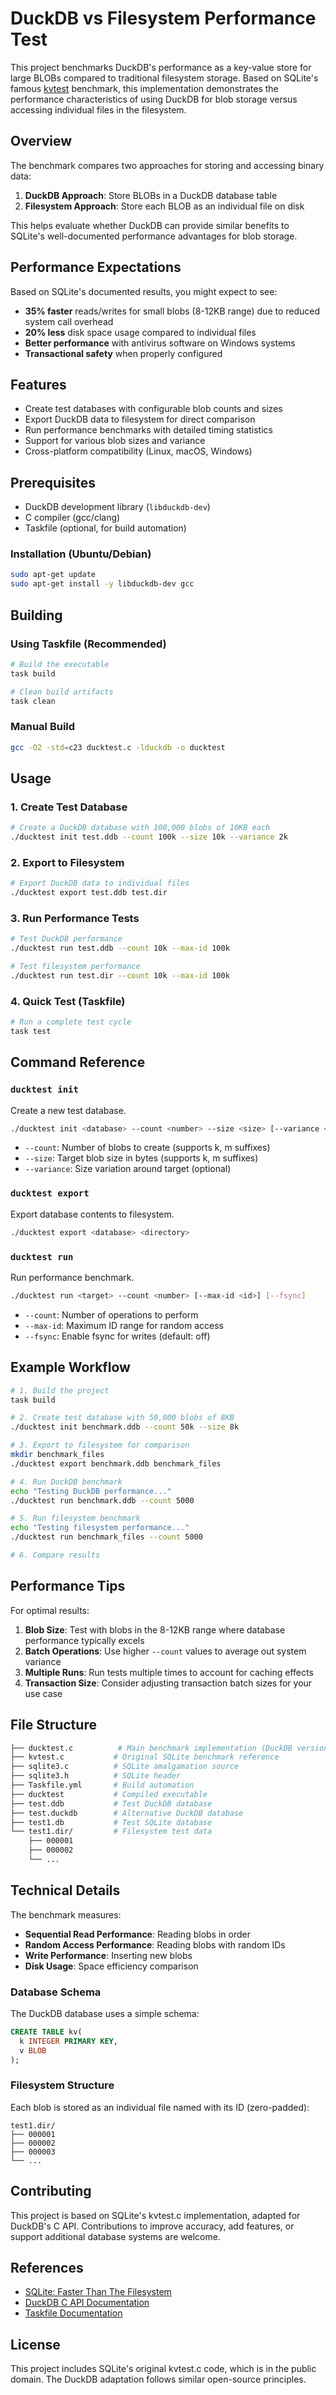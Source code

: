 # DuckDB vs Filesystem Performance Test

This project benchmarks DuckDB's performance as a key-value store for large BLOBs compared to traditional filesystem storage. Based on SQLite's famous [kvtest](https://www.sqlite.org/fasterthanfs.html) benchmark, this implementation demonstrates the performance characteristics of using DuckDB for blob storage versus accessing individual files in the filesystem.

## Overview

The benchmark compares two approaches for storing and accessing binary data:

1. **DuckDB Approach**: Store BLOBs in a DuckDB database table
2. **Filesystem Approach**: Store each BLOB as an individual file on disk

This helps evaluate whether DuckDB can provide similar benefits to SQLite's well-documented performance advantages for blob storage.

## Performance Expectations

Based on SQLite's documented results, you might expect to see:

- **35% faster** reads/writes for small blobs (8-12KB range) due to reduced system call overhead
- **20% less** disk space usage compared to individual files
- **Better performance** with antivirus software on Windows systems
- **Transactional safety** when properly configured

## Features

- Create test databases with configurable blob counts and sizes
- Export DuckDB data to filesystem for direct comparison
- Run performance benchmarks with detailed timing statistics
- Support for various blob sizes and variance
- Cross-platform compatibility (Linux, macOS, Windows)

## Prerequisites

- DuckDB development library (`libduckdb-dev`)
- C compiler (gcc/clang)
- Taskfile (optional, for build automation)

### Installation (Ubuntu/Debian)

```bash
sudo apt-get update
sudo apt-get install -y libduckdb-dev gcc
```

## Building

### Using Taskfile (Recommended)

```bash
# Build the executable
task build

# Clean build artifacts
task clean
```

### Manual Build

```bash
gcc -O2 -std=c23 ducktest.c -lduckdb -o ducktest
```

## Usage

### 1. Create Test Database

```bash
# Create a DuckDB database with 100,000 blobs of 10KB each
./ducktest init test.ddb --count 100k --size 10k --variance 2k
```

### 2. Export to Filesystem

```bash
# Export DuckDB data to individual files
./ducktest export test.ddb test.dir
```

### 3. Run Performance Tests

```bash
# Test DuckDB performance
./ducktest run test.ddb --count 10k --max-id 100k

# Test filesystem performance
./ducktest run test.dir --count 10k --max-id 100k
```

### 4. Quick Test (Taskfile)

```bash
# Run a complete test cycle
task test
```

## Command Reference

### `ducktest init`

Create a new test database.

```bash
./ducktest init <database> --count <number> --size <size> [--variance <variance>]
```

- `--count`: Number of blobs to create (supports k, m suffixes)
- `--size`: Target blob size in bytes (supports k, m suffixes)
- `--variance`: Size variation around target (optional)

### `ducktest export`

Export database contents to filesystem.

```bash
./ducktest export <database> <directory>
```

### `ducktest run`

Run performance benchmark.

```bash
./ducktest run <target> --count <number> [--max-id <id>] [--fsync]
```

- `--count`: Number of operations to perform
- `--max-id`: Maximum ID range for random access
- `--fsync`: Enable fsync for writes (default: off)

## Example Workflow

```bash
# 1. Build the project
task build

# 2. Create test database with 50,000 blobs of 8KB
./ducktest init benchmark.ddb --count 50k --size 8k

# 3. Export to filesystem for comparison
mkdir benchmark_files
./ducktest export benchmark.ddb benchmark_files

# 4. Run DuckDB benchmark
echo "Testing DuckDB performance..."
./ducktest run benchmark.ddb --count 5000

# 5. Run filesystem benchmark
echo "Testing filesystem performance..."
./ducktest run benchmark_files --count 5000

# 6. Compare results
```

## Performance Tips

For optimal results:

1. **Blob Size**: Test with blobs in the 8-12KB range where database performance typically excels
2. **Batch Operations**: Use higher `--count` values to average out system variance
3. **Multiple Runs**: Run tests multiple times to account for caching effects
4. **Transaction Size**: Consider adjusting transaction batch sizes for your use case

## File Structure

```bash
├── ducktest.c          # Main benchmark implementation (DuckDB version)
├── kvtest.c           # Original SQLite benchmark reference
├── sqlite3.c          # SQLite amalgamation source
├── sqlite3.h          # SQLite header
├── Taskfile.yml       # Build automation
├── ducktest           # Compiled executable
├── test.ddb           # Test DuckDB database
├── test.duckdb        # Alternative DuckDB database
├── test1.db           # Test SQLite database
└── test1.dir/         # Filesystem test data
    ├── 000001
    ├── 000002
    └── ...
```

## Technical Details

The benchmark measures:

- **Sequential Read Performance**: Reading blobs in order
- **Random Access Performance**: Reading blobs with random IDs
- **Write Performance**: Inserting new blobs
- **Disk Usage**: Space efficiency comparison

### Database Schema

The DuckDB database uses a simple schema:

```sql
CREATE TABLE kv(
  k INTEGER PRIMARY KEY,
  v BLOB
);
```

### Filesystem Structure

Each blob is stored as an individual file named with its ID (zero-padded):

```plain
test1.dir/
├── 000001
├── 000002
├── 000003
└── ...
```

## Contributing

This project is based on SQLite's kvtest.c implementation, adapted for DuckDB's C API. Contributions to improve accuracy, add features, or support additional database systems are welcome.

## References

- [SQLite: Faster Than The Filesystem](https://www.sqlite.org/fasterthanfs.html)
- [DuckDB C API Documentation](https://duckdb.org/docs/api/c/)
- [Taskfile Documentation](https://taskfile.dev/)

## License

This project includes SQLite's original kvtest.c code, which is in the public domain. The DuckDB adaptation follows similar open-source principles.
